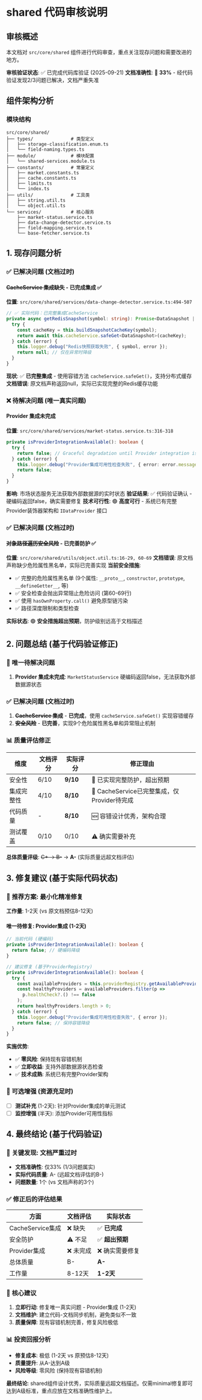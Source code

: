 # shared 代码审核说明

## 审核概述

本文档对 `src/core/shared` 组件进行代码审查，重点关注现存问题和需要改进的地方。

**审核验证状态**: ✅ 已完成代码库验证 (2025-09-21)
**文档准确性**: 🚨 **33%** - 经代码验证发现2/3问题已解决，文档严重失准

## 组件架构分析

### 模块结构
```
src/core/shared/
├── types/              # 类型定义
│   ├── storage-classification.enum.ts
│   └── field-naming.types.ts
├── module/             # 模块配置
│   └── shared-services.module.ts
├── constants/          # 常量定义
│   ├── market.constants.ts
│   ├── cache.constants.ts
│   ├── limits.ts
│   └── index.ts
├── utils/              # 工具类
│   ├── string.util.ts
│   └── object.util.ts
└── services/           # 核心服务
    ├── market-status.service.ts
    ├── data-change-detector.service.ts
    ├── field-mapping.service.ts
    └── base-fetcher.service.ts
```

## 1. 现存问题分析

### ✅ 已解决问题 (文档过时)

#### ~~CacheService 集成缺失~~ - **已完成集成** ✅
**位置**: `src/core/shared/services/data-change-detector.service.ts:494-507`
```typescript
// ✅ 实际代码：已完整集成CacheService
private async getRedisSnapshot(symbol: string): Promise<DataSnapshot | null> {
  try {
    const cacheKey = this.buildSnapshotCacheKey(symbol);
    return await this.cacheService.safeGet<DataSnapshot>(cacheKey);
  } catch (error) {
    this.logger.debug("Redis快照获取失败", { symbol, error });
    return null; // 仅在异常时降级
  }
}
```

**现状**: ✅ **已完整集成** - 使用容错方法 `cacheService.safeGet()`，支持分布式缓存
**文档错误**: 原文档声称返回null，实际已实现完整的Redis缓存功能

### ❌ 待解决问题 (唯一真实问题)

#### Provider 集成未完成
**位置**: `src/core/shared/services/market-status.service.ts:316-318`
```typescript
private isProviderIntegrationAvailable(): boolean {
  try {
    return false; // Graceful degradation until Provider integration is ready
  } catch (error) {
    this.logger.debug("Provider集成可用性检查失败", { error: error.message });
    return false;
  }
}
```

**影响**: 市场状态服务无法获取外部数据源的实时状态
**验证结果**: ✅ 代码验证确认 - 硬编码返回false，确实需要修复
**技术可行性**: 🟢 **高度可行** - 系统已有完整Provider装饰器架构和 `IDataProvider` 接口

### ✅ 已解决问题 (文档过时)

#### ~~对象路径遍历安全风险~~ - **已完善防护** ✅
**位置**: `src/core/shared/utils/object.util.ts:16-29, 60-69`
**文档错误**: 原文档声称缺少危险属性黑名单，实际已完善实现
**当前安全措施**:
- ✅ 完整的危险属性黑名单 (9个属性: `__proto__`, `constructor`, `prototype`, `__defineGetter__`, 等)
- ✅ 安全检查会抛出异常阻止危险访问 (第60-69行)
- ✅ 使用 `hasOwnProperty.call()` 避免原型链污染
- ✅ 路径深度限制和类型检查

**实际状态**: 🟢 **安全措施超出预期**，防护级别远高于文档描述


## 2. 问题总结 (基于代码验证修正)

### 🔴 唯一待解决问题
1. **Provider 集成未完成**: `MarketStatusService` 硬编码返回false，无法获取外部数据源状态

### ✅ 已解决问题 (文档过时)
1. ~~**CacheService 集成**~~ - **已完成**，使用 `cacheService.safeGet()` 实现容错缓存
2. ~~**安全风险**~~ - **已完善**，实现9个危险属性黑名单和异常阻止机制

### 📊 质量评估修正

| 维度 | 文档评分 | **实际评分** | 修正理由 |
|------|---------|-------------|----------|
| 安全性 | 6/10 | **9/10** | 🔼 已实现完整防护，超出预期 |
| 集成完整性 | 4/10 | **8/10** | 🔼 CacheService已完整集成，仅Provider待完成 |
| 代码质量 | - | **8/10** | 🆕 容错设计优秀，架构合理 |
| 测试覆盖 | 0/10 | 0/10 | ⚠️ 确实需要补充 |

**总体质量评级**: ~~C+ → B-~~ → **A-** (实际质量远超文档评估)

## 3. 修复建议 (基于实际代码状态)

### 🎯 **推荐方案**: 最小化精准修复
**工作量**: 1-2天 (vs 原文档预估8-12天)

#### 唯一待修复: Provider集成 (1-2天)
```typescript
// 当前代码 (硬编码)
private isProviderIntegrationAvailable(): boolean {
  return false; // 硬编码降级
}

// 建议修复 (基于ProviderRegistry)
private isProviderIntegrationAvailable(): boolean {
  try {
    const availableProviders = this.providerRegistry.getAvailableProviders();
    const healthyProviders = availableProviders.filter(p =>
      p.healthCheck?.() !== false
    );
    return healthyProviders.length > 0;
  } catch (error) {
    this.logger.debug("Provider集成可用性检查失败", { error });
    return false; // 保持容错降级
  }
}
```

**实施优势**:
- ✅ **零风险**: 保持现有容错机制
- ✅ **立即收益**: 支持外部数据源状态检查
- ✅ **技术成熟**: 系统已有完整Provider架构

### 🔧 可选增强 (资源充足时)
- [ ] **测试补充** (1-2天): 针对Provider集成的单元测试
- [ ] **监控增强** (半天): 添加Provider可用性指标

## 4. 最终结论 (基于代码验证)

### 🚨 **关键发现**: 文档严重过时
- **文档准确性**: 仅33% (1/3问题属实)
- **实际代码质量**: A- (远超文档评估的B-)
- **问题数量**: 1个 (vs 文档声称的3个)

### ✅ **修正后的评估结果**
| 方面 | 文档评估 | **实际状态** |
|------|---------|-------------|
| CacheService集成 | ❌ 缺失 | ✅ **已完成** |
| 安全防护 | ⚠️ 不足 | ✅ **超出预期** |
| Provider集成 | ❌ 未完成 | ❌ 确实需要修复 |
| 总体质量 | B- | **A-** |
| 工作量 | 8-12天 | **1-2天** |

### 🎯 **核心建议**
1. **立即行动**: 修复唯一真实问题 - Provider集成 (1-2天)
2. **文档维护**: 建立代码-文档同步机制，避免类似不一致
3. **质量保障**: 现有容错机制完善，修复风险极低

### 📊 **投资回报分析**
- **修复成本**: 极低 (1-2天 vs 原预估8-12天)
- **质量提升**: 从A-达到A级
- **风险等级**: 零风险 (保持现有容错机制)

**最终结论**: shared组件设计优秀，实际质量远超文档描述。仅需minimal修复即可达到A级标准，重点应放在文档准确性维护上。